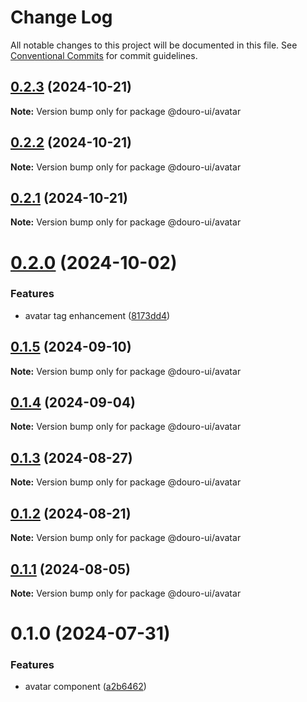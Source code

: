 # Change Log

All notable changes to this project will be documented in this file.
See [Conventional Commits](https://conventionalcommits.org) for commit guidelines.

## [0.2.3](https://github.com/Douro-ui/design-system/compare/@douro-ui/avatar@0.2.2...@douro-ui/avatar@0.2.3) (2024-10-21)

**Note:** Version bump only for package @douro-ui/avatar

## [0.2.2](https://github.com/Douro-ui/design-system/compare/@douro-ui/avatar@0.2.1...@douro-ui/avatar@0.2.2) (2024-10-21)

**Note:** Version bump only for package @douro-ui/avatar

## [0.2.1](https://github.com/Douro-ui/design-system/compare/@douro-ui/avatar@0.2.0...@douro-ui/avatar@0.2.1) (2024-10-21)

**Note:** Version bump only for package @douro-ui/avatar

# [0.2.0](https://github.com/Douro-ui/design-system/compare/@douro-ui/avatar@0.1.5...@douro-ui/avatar@0.2.0) (2024-10-02)

### Features

- avatar tag enhancement ([8173dd4](https://github.com/Douro-ui/design-system/commit/8173dd489e43d7917007ce1ad1d838e2e58cfc5a))

## [0.1.5](https://github.com/Douro-ui/design-system/compare/@douro-ui/avatar@0.1.4...@douro-ui/avatar@0.1.5) (2024-09-10)

**Note:** Version bump only for package @douro-ui/avatar

## [0.1.4](https://github.com/Douro-ui/design-system/compare/@douro-ui/avatar@0.1.3...@douro-ui/avatar@0.1.4) (2024-09-04)

**Note:** Version bump only for package @douro-ui/avatar

## [0.1.3](https://github.com/Douro-ui/design-system/compare/@douro-ui/avatar@0.1.2...@douro-ui/avatar@0.1.3) (2024-08-27)

**Note:** Version bump only for package @douro-ui/avatar

## [0.1.2](https://github.com/Douro-ui/design-system/compare/@douro-ui/avatar@0.1.1...@douro-ui/avatar@0.1.2) (2024-08-21)

**Note:** Version bump only for package @douro-ui/avatar

## [0.1.1](https://github.com/Douro-ui/design-system/compare/@douro-ui/avatar@0.1.0...@douro-ui/avatar@0.1.1) (2024-08-05)

**Note:** Version bump only for package @douro-ui/avatar

# 0.1.0 (2024-07-31)

### Features

- avatar component ([a2b6462](https://github.com/Douro-ui/design-system/commit/a2b6462e60ec396c217c3022e79c560687f21646))
